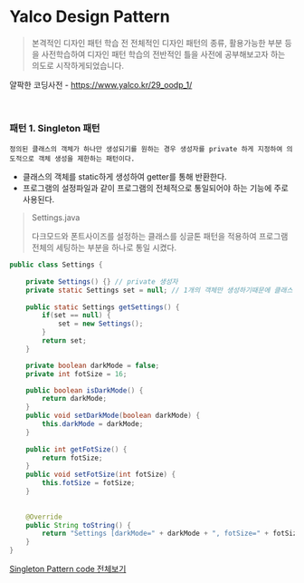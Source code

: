 # Yalco Design Pattern

> 본격적인 디자인 패턴 학습 전 전체적인 디자인 패턴의 종류, 활용가능한 부분 등을 사전학습하여 디자인 패턴 학습의 전반적인 틀을 사전에 공부해보고자 하는 의도로 시작하게되었습니다.

얄팍한 코딩사전 - https://www.yalco.kr/29_oodp_1/



<br/>

### 패턴 1. Singleton 패턴

`정의된 클래스의 객체가 하나만 생성되기를 원하는 경우 생성자를 private 하게 지정하여 의도적으로 객체 생성을 제한하는 패턴이다. `

- 클래스의 객체를 static하게 생성하여 getter를 통해 반환한다.
-  프로그램의 설정파일과 같이 프로그램의 전체적으로 통일되어야 하는 기능에 주로 사용된다.



> Settings.java 
>
> 다크모드와 폰트사이즈를 설정하는 클래스를 싱글톤 패턴을 적용하여 프로그램 전체의 세팅하는 부분을 하나로 통일 시켰다.

````java
public class Settings {
	
	private Settings() {} // private 생성자
	private static Settings set = null; // 1개의 객체만 생성하기때문에 클래스 멤버변수로 정의
	
	public static Settings getSettings() {
		if(set == null) {
			set = new Settings();
		}
		return set;
	}

	private boolean darkMode = false;
	private int fotSize = 16;

	public boolean isDarkMode() {
		return darkMode;
	}
	public void setDarkMode(boolean darkMode) {
		this.darkMode = darkMode;
	}
	
	public int getFotSize() {
		return fotSize;
	}
	public void setFotSize(int fotSize) {
		this.fotSize = fotSize;
	}
	
	
	@Override
	public String toString() {
		return "Settings [darkMode=" + darkMode + ", fotSize=" + fotSize + "]";
	}
}

````

[Singleton Pattern code 전체보기](YalcoDesignPattern/src/com/yalco/singleton)












